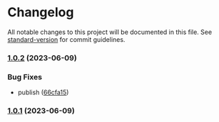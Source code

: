 # Changelog

All notable changes to this project will be documented in this file. See [standard-version](https://github.com/conventional-changelog/standard-version) for commit guidelines.

### [1.0.2](https://github.com/Sway007/shaderlab/compare/v1.0.1...v1.0.2) (2023-06-09)


### Bug Fixes

* publish ([66cfa15](https://github.com/Sway007/shaderlab/commit/66cfa152482bd85e0217b63d52a5b99ac71b6d49))

### [1.0.1](https://github.com/Sway007/shaderlab/compare/v1.0.0...v1.0.1) (2023-06-09)
